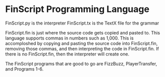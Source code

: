 # FinScript Programming Language

FinScript.py is the interpreter
FinScript.tx is the TextX file for the grammar

FinScript.fin is just where the source code gets copied and pasted to. This language supports commas in numbers such as 1,000. This is accomploshed by copying and pasting the source code into FinScript.fin, removing those commas, and then interpreting the code in FinScript.fin. If there is no FinScript.fin, then the interpreter will create one.

The FinScript programs that are good to go are FizzBuzz, PlayerTransfer, and Programs 1-6.
